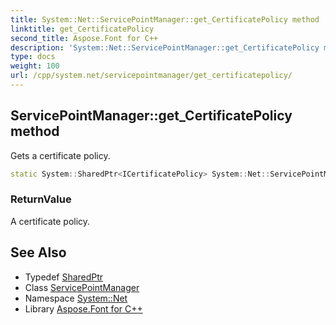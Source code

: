 ```yaml
---
title: System::Net::ServicePointManager::get_CertificatePolicy method
linktitle: get_CertificatePolicy
second_title: Aspose.Font for C++
description: 'System::Net::ServicePointManager::get_CertificatePolicy method. Gets a certificate policy in C++.'
type: docs
weight: 100
url: /cpp/system.net/servicepointmanager/get_certificatepolicy/
---
```

## ServicePointManager::get_CertificatePolicy method


Gets a certificate policy.

```cpp
static System::SharedPtr<ICertificatePolicy> System::Net::ServicePointManager::get_CertificatePolicy()
```


### ReturnValue

A certificate policy.

## See Also

* Typedef [SharedPtr](../../../system/sharedptr/)
* Class [ServicePointManager](../)
* Namespace [System::Net](../../)
* Library [Aspose.Font for C++](../../../)
